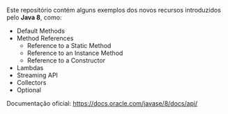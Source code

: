 Este repositório contém alguns exemplos dos novos recursos introduzidos pelo <b>Java 8</b>, como:

* Default Methods 
* Method References
  * Reference to a Static Method
  * Reference to an Instance Method
  * Reference to a Constructor
* Lambdas
* Streaming API
* Collectors
* Optional

Documentação oficial: https://docs.oracle.com/javase/8/docs/api/
